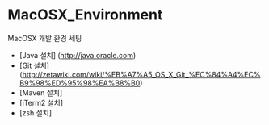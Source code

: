 # MacOSX_Environment
MacOSX 개발 환경 세팅

- [Java 설치] (http://java.oracle.com)
- [Git 설치] (http://zetawiki.com/wiki/%EB%A7%A5_OS_X_Git_%EC%84%A4%EC%B9%98%ED%95%98%EA%B8%B0)
- [Maven 설치]
- [iTerm2 설치]
- [zsh 설치]
